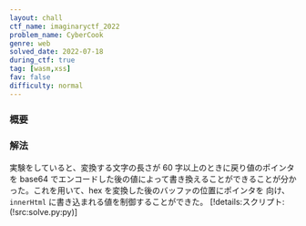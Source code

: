 ```yaml
---
layout: chall
ctf_name: imaginaryctf_2022
problem_name: CyberCook
genre: web
solved_date: 2022-07-18
during_ctf: true
tag: [wasm,xss]
fav: false
difficulty: normal
---
```


### 概要



### 解法

実験をしていると、変換する文字の長さが 60 字以上のときに戻り値のポインタを base64 でエンコードした後の値によって書き換えることができることが分かった。これを用いて、hex を変換した後のバッファの位置にポインタを
向け、`innerHtml` に書き込まれる値を制御することができた。
[!details:スクリプト:(!src:solve.py:py)]
